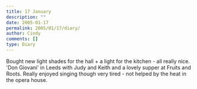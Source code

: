 ```yaml
---
title: 17 January
description: ""
date: 2005-01-17
permalink: 2005/01/17/diary/
author: Cindy
comments: []
type: Diary
---
```


Bought new light shades for the hall + a light for the kitchen - all really nice. 'Don Giovani' in Leeds with Judy and Keith and a lovely supper at Fruits and Roots. Really enjoyed singing though very tired - not helped by the heat in the opera house.
